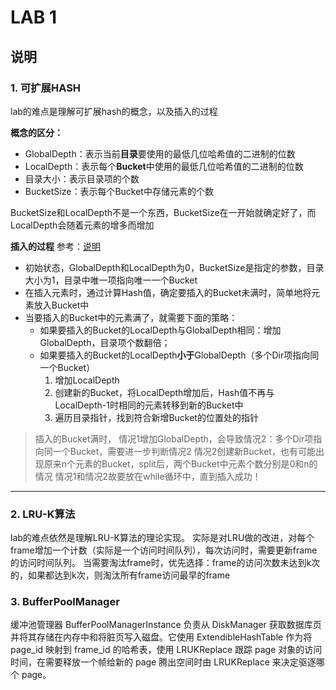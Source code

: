 # LAB 1

## 说明

### 1. 可扩展HASH

lab的难点是理解可扩展hash的概念，以及插入的过程

**概念的区分：**

- GlobalDepth：表示当前**目录**要使用的最低几位哈希值的二进制的位数
- LocalDepth：表示每个**Bucket**中使用的最低几位哈希值的二进制的位数
- 目录大小：表示目录项的个数
- BucketSize：表示每个Bucket中存储元素的个数

BucketSize和LocalDepth不是一个东西，BucketSize在一开始就确定好了，而LocalDepth会随着元素的增多而增加

**插入的过程**
参考：[说明](https://www.geeksforgeeks.org/extendible-hashing-dynamic-approach-to-dbms/)

- 初始状态，GlobalDepth和LocalDepth为0，BucketSize是指定的参数，目录大小为1，目录中唯一项指向唯一一个Bucket
- 在插入元素时，通过计算Hash值，确定要插入的Bucket未满时，简单地将元素放入Bucket中
- 当要插入的Bucket中的元素满了，就需要下面的策略：
  - 如果要插入的Bucket的LocalDepth与GlobalDepth相同：增加GlobalDepth，目录项个数翻倍；
  - 如果要插入的Bucket的LocalDepth**小于**GlobalDepth（多个Dir项指向同一个Bucket）
    1. 增加LocalDepth
    2. 创建新的Bucket，将LocalDepth增加后，Hash值不再与LocalDepth-1时相同的元素转移到新的Bucket中
    3. 遍历目录指针，找到符合新增Bucket的位置处的指针

> 插入的Bucket满时，
> 情况1增加GlobalDepth，会导致情况2：多个Dir项指向同一个Bucket，需要进一步判断情况2
> 情况2创建新Bucket，也有可能出现原来n个元素的Bucket，split后，两个Bucket中元素个数分别是0和n的情况
> 情况1和情况2故要放在while循环中，直到插入成功！

---

### 2. LRU-K算法

lab的难点依然是理解LRU-K算法的理论实现。
实际是对LRU做的改进，对每个frame增加一个计数（实际是一个访问时间队列），每次访问时，需要更新frame的访问时间队列。
当需要淘汰frame时，优先选择：frame的访问次数未达到k次的，如果都达到k次，则淘汰所有frame访问最早的frame

### 3. BufferPoolManager

缓冲池管理器 BufferPoolManagerInstance 负责从 DiskManager 获取数据库页并将其存储在内存中和将脏页写入磁盘。它使用 ExtendibleHashTable 作为将 page_id 映射到 frame_id 的哈希表，使用 LRUKReplace 跟踪 page 对象的访问时间，在需要释放一个帧给新的 page 腾出空间时由 LRUKReplace 来决定驱逐哪个 page。
